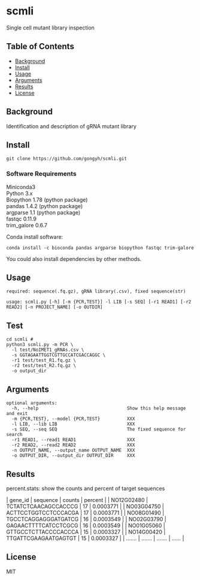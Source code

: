 # scmli


Single cell mutant library inspection 

## Table of Contents

- [Background](#background)
- [Install](#install)
- [Usage](#usage)
- [Arguments](#arguments)
- [Results](#results)
- [License](#license)

## Background
Identification and description of gRNA mutant library 

## Install

```
git clone https://github.com/gongyh/scmli.git
```

### Software Requirements

Miniconda3<br />
Python 3.x <br />
Biopython 1.78 (python package)<br />
pandas 1.4.2 (python package)<br />
argparse 1.1 (python package)<br />
fastqc 0.11.9<br />
trim_galore 0.6.7<br />

Conda install software:
```
conda install -c bioconda pandas argparse biopython fastqc trim-galore
```
You could also install dependencies by other methods.

## Usage
```
required: sequence(.fq.gz), gRNA library(.csv), fixed sequence(str)

usage: scmli.py [-h] [-m {PCR,TEST}] -l LIB [-s SEQ] [-r1 READ1] [-r2 READ2] [-n PROJECT_NAME] [-o OUTDIR]

```

## Test
```
cd scmli #
python3 scmli.py -m PCR \
  -l test/NoIMET1_gRNAs.csv \
  -s GGTAGAATTGGTCGTTGCCATCGACCAGGC \
  -r1 test/test_R1.fq.gz \
  -r2 test/test_R2.fq.gz \
  -o output_dir
```

## Arguments
```
optional arguments:
  -h, --help                                 Show this help message and exit
  -m {PCR,TEST}, --model {PCR,TEST}          XXX
  -l LIB, --lib LIB                          XXX
  -s SEQ, --seq SEQ                          The fixed sequence for search
  -r1 READ1, --read1 READ1                   XXX
  -r2 READ2, --read2 READ2                   XXX
  -n OUTPUT_NAME, --output_name OUTPUT_NAME  XXX
  -o OUTPUT_DIR, --output_dir OUTPUT_DIR     XXX
```

## Results
percent.stats: show the counts and percent of target sequences

| gene_id | sequence | counts | percent |
| NO12G02480 | TCTATCTCAACAGCCACCCG | 17 | 0.0003771 |
| NO03G04750 | ACTTCCTGGTCCTCCCACGA | 17 | 0.0003771 |
| NO08G01490 | TGCCTCAGGAGGGATGATCG | 16 | 0.0003549 |
| NO02G03790 | GAGAACTTTTCATCCTCGCG | 16 | 0.0003549 |
| NO01G05060 | GTTGCCTCTTACCCCACCCA | 15 | 0.0003327 |
| NO14G00420 | TTGATTCGAAGAATGAGTGT | 15 | 0.0003327 |
| ....... | ....... | ....... | ...... |


## License
MIT

